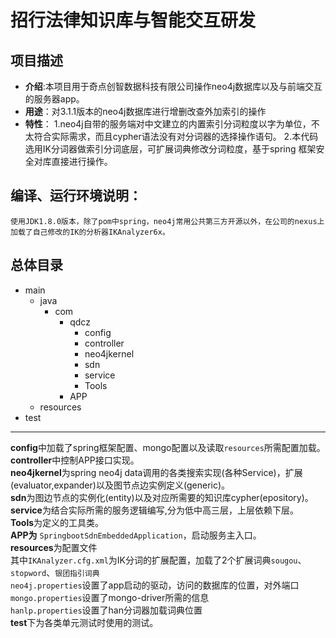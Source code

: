 招行法律知识库与智能交互研发
===================================
项目描述
-----------------------------------
   - **介绍**:本项目用于奇点创智数据科技有限公司操作neo4j数据库以及与前端交互的服务器app。
   - **用途**：对3.1.1版本的neo4j数据库进行增删改查外加索引的操作
   - **特性**：
   	1.neo4j自带的服务端对中文建立的内置索引分词粒度以字为单位，不太符合实际需求，而且cypher语法没有对分词器的选择操作语句。
    2.本代码选用IK分词器做索引分词底层，可扩展词典修改分词粒度，基于spring 框架安全对库直接进行操作。

编译、运行环境说明：
-----------------------------------
    使用JDK1.8.0版本，除了pom中spring，neo4j常用公共第三方开源以外，在公司的nexus上加载了自己修改的IK的分析器IKAnalyzer6x。

总体目录
-----------------------------------

+ main
    + java
        + com
            + qdcz
                * config
                * controller
                * neo4jkernel
                * sdn
                * service
                * Tools
            + APP
    + resources
+ test

-------------------
**config**中加载了spring框架配置、mongo配置以及读取`resources`所需配置加载。<br>
**controller**中控制APP接口实现。<br>
**neo4jkernel**为spring neo4j data调用的各类搜索实现(各种Service)，扩展(evaluator,expander)以及图节点边实例定义(generic)。<br>
**sdn**为图边节点的实例化(entity)以及对应所需要的知识库cypher(epository)。<br>
**service**为结合实际所需的服务逻辑编写,分为低中高三层，上层依赖下层。<br>
**Tools**为定义的工具类。<br>
**APP为**  `SpringbootSdnEmbeddedApplication`，启动服务主入口。<br>
**resources**为配置文件<br>
	其中`IKAnalyzer.cfg.xml`为IK分词的扩展配置，加载了2个扩展词典`sougou`、 `stopword`、`银团指引词典`<br>
	`neo4j.properties`设置了app启动的驱动，访问的数据库的位置，对外端口<br>
	`mongo.properties`设置了mongo-driver所需的信息<br>
	`hanlp.properties`设置了han分词器加载词典位置<br>
**test**下为各类单元测试时使用的测试。<br>



